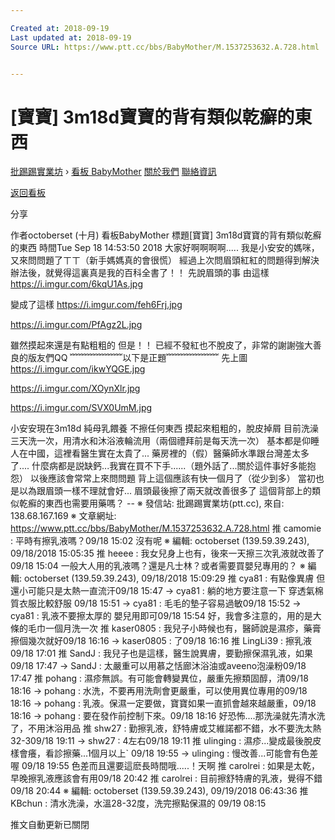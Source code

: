 ```yaml
---

Created at: 2018-09-19
Last updated at: 2018-09-19
Source URL: https://www.ptt.cc/bbs/BabyMother/M.1537253632.A.728.html


---
```


# [寶寶] 3m18d寶寶的背有類似乾癬的東西


[批踢踢實業坊](https://www.ptt.cc/bbs/) › [看板 BabyMother](https://www.ptt.cc/bbs/BabyMother/index.html) [關於我們](https://www.ptt.cc/about.html) [聯絡資訊](https://www.ptt.cc/contact.html)

[返回看板](https://www.ptt.cc/bbs/BabyMother/index.html)

分享

作者octoberset (十月)
看板BabyMother
標題\[寶寶\] 3m18d寶寶的背有類似乾癬的東西
時間Tue Sep 18 14:53:50 2018
大家好啊啊啊啊..... 我是小安安的媽咪，又來問問題了ㄒㄒ（新手媽媽真的會很慌） 經過上次問眉頭紅紅的問題得到解決辦法後，就覺得這裏真是我的百科全書了！！ 先說眉頭的事 由這樣 <https://i.imgur.com/6kqU1As.jpg>

變成了這樣 <https://i.imgur.com/feh6Frj.jpg>

<https://i.imgur.com/PfAgz2L.jpg>

雖然摸起來還是有點粗粗的 但是！！ 已經不發紅也不脫皮了，非常的謝謝強大善良的版友們QQ ﹌﹌﹌﹌﹌﹌以下是正題﹌﹌﹌﹌﹌﹌ 先上圖 <https://i.imgur.com/ikwYQGE.jpg>

<https://i.imgur.com/XOynXlr.jpg>

<https://i.imgur.com/SVX0UmM.jpg>

小安安現在3m18d 純母乳餵養 不擦任何東西 摸起來粗粗的，脫皮掉屑 目前洗澡三天洗一次，用清水和沐浴液輪流用（兩個禮拜前是每天洗一次） 基本都是仰睡 人在中國，這裡看醫生實在太貴了... 藥房裡的（假）醫藥師水準跟台灣差太多了.... 什麼病都是説缺鈣...我實在買不下手......（題外話了...關於這件事好多能抱怨） 以後應該會常常上來問問題 背上這個應該有快一個月了（從少到多） 當初也是以為跟眉頭一樣不理就會好... 眉頭最後擦了兩天就改善很多了 這個背部上的類似乾癬的東西也需要用藥嗎？ -- ※ 發信站: 批踢踢實業坊(ptt.cc), 來自: 138.68.167.169 ※ 文章網址: <https://www.ptt.cc/bbs/BabyMother/M.1537253632.A.728.html>
推 camomie : 平時有擦乳液嗎？09/18 15:02
沒有呢 ※ 編輯: octoberset (139.59.39.243), 09/18/2018 15:05:35
推 heeee : 我女兒身上也有，後來一天擦三次乳液就改善了09/18 15:04
一般大人用的乳液嗎？還是凡士林？或者需要買嬰兒專用的？ ※ 編輯: octoberset (139.59.39.243), 09/18/2018 15:09:29
推 cya81 : 有點像異膚 但還小可能只是太熱一直流汗09/18 15:47
→ cya81 : 躺的地方要注意一下 穿透氣棉質衣服比較舒服 09/18 15:51
→ cya81 : 毛毛的墊子容易過敏09/18 15:52
→ cya81 : 乳液不要擦太厚的 嬰兒用即可09/18 15:54
好，我會多注意的，用的是大條的毛巾一個月洗一次
推 kaser0805 : 我兒子小時候也有，醫師說是濕疹，藥膏擦個幾次就好09/18 16:16
→ kaser0805 : 了09/18 16:16
推 LingLi39 : 擦乳液09/18 17:01
推 SandJ : 我兒子也是這樣，醫生說異膚，要勤擦保濕乳液，如果09/18 17:47
→ SandJ : 太嚴重可以用慕之恬廊沐浴油或aveeno泡澡粉09/18 17:47
推 pohang : 濕疹無誤。有可能會轉變異位，嚴重先擦類固醇，清09/18 18:16
→ pohang : 水洗，不要再用洗劑會更嚴重，可以使用異位專用的09/18 18:16
→ pohang : 乳液。保濕一定要做，寶寶如果一直抓會越來越嚴重，09/18 18:16
→ pohang : 要在發作前控制下來。09/18 18:16
好恐怖....那洗澡就先清水洗了，不用沐浴用品
推 shw27 : 勤擦乳液，舒特膚或艾維諾都不錯，水不要洗太熱32-309/18 19:11
→ shw27 : 4左右09/18 19:11
推 ulinging : 濕疹...變成最後脫皮樣會癢，看診擦藥...1個月以上\` 09/18 19:55
→ ulinging : 慢改善...可能會有色差喔 09/18 19:55
色差而且還要這麽長時間哦.....！天啊
推 carolrei : 如果是太乾，早晚擦乳液應該會有用09/18 20:42
推 carolrei : 目前擦舒特膚的乳液，覺得不錯09/18 20:44
※ 編輯: octoberset (139.59.39.243), 09/19/2018 06:43:36
推 KBchun : 清水洗澡，水溫28-32度，洗完擦點保濕的 09/19 08:15

推文自動更新已關閉

